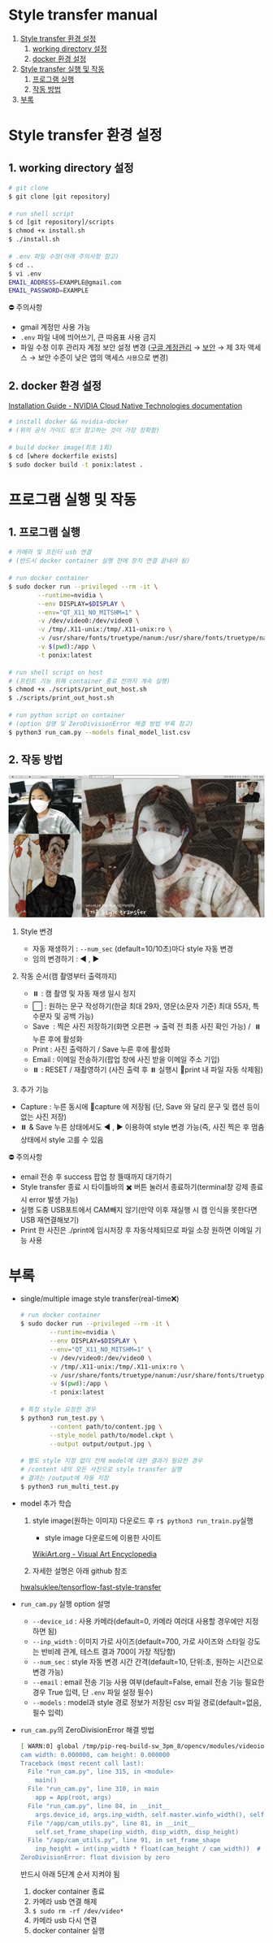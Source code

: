 # Style transfer manual

1. [Style transfer 환경 설정](#Style-transfer-환경-설정)
    1. [working directory 설정](#1-working-directory-설정)
    2. [docker 환경 설정](#2-docker-환경-설정)
2. [Style transfer 실행 및 작동](#프로그램-실행-및-작동)
    1. [프로그램 실행](#1-프로그램-실행)
    2. [작동 방법](#2-작동-방법)
3. [부록](#부록)

# Style transfer 환경 설정

## 1. working directory 설정

```bash
# git clone
$ git clone [git repository]

# run shell script
$ cd [git repository]/scripts
$ chmod +x install.sh
$ ./install.sh

# .env 파일 수정(아래 주의사항 참고)
$ cd ..
$ vi .env
EMAIL_ADDRESS=EXAMPLE@gmail.com
EMAIL_PASSWORD=EXAMPLE
```

⛔ 주의사항
- gmail 계정만 사용 가능
- `.env` 파일 내에 띄어쓰기, 큰 따옴표 사용 금지
- 파일 수정 이후 관리자 계정 보안 설정 변경
([구글 계정관리](https://myaccount.google.com/) → [보안](https://myaccount.google.com/security) → 제 3자 액세스 → 보안 수준이 낮은 앱의 액세스 `사용`으로 변경)

## 2. docker 환경 설정

[Installation Guide - NVIDIA Cloud Native Technologies documentation](https://docs.nvidia.com/datacenter/cloud-native/container-toolkit/install-guide.html#docker)

```bash
# install docker && nvidia-docker
# (위의 공식 가이드 링크 참고하는 것이 가장 정확함)

# build docker image(최초 1회)
$ cd [where dockerfile exists]
$ sudo docker build -t ponix:latest .
```

# 프로그램 실행 및 작동

## 1. 프로그램 실행

```bash
# 카메라 및 프린터 usb 연결
# (반드시 docker container 실행 전에 장치 연결 끝내야 됨)

# run docker container
$ sudo docker run --privileged --rm -it \
		--runtime=nvidia \
		--env DISPLAY=$DISPLAY \
		--env="QT_X11_NO_MITSHM=1" \
		-v /dev/video0:/dev/video0 \
		-v /tmp/.X11-unix:/tmp/.X11-unix:ro \
		-v /usr/share/fonts/truetype/nanum:/usr/share/fonts/truetype/nanum \
		-v $(pwd):/app \
		-t ponix:latest

# run shell script on host
# (프린트 기능 위해 container 종료 전까지 계속 실행)
$ chmod +x ./scripts/print_out_host.sh
$ ./scripts/print_out_host.sh

# run python script on container
# (option 설명 및 ZeroDivisionError 해결 방법 부록 참고)
$ python3 run_cam.py --models final_model_list.csv
```

## 2. 작동 방법

![preview.png](preview.png)

1. Style 변경
    - 자동 재생하기 : `--num_sec` (default=10/10초)마다 style 자동 변경
    - 임의 변경하기 : ◀ , ▶
2. 작동 순서(캠 촬영부터 출력까지)
    - ⏸️ : 캠 촬영 및 자동 재생 일시 정지
    - ⬜ : 원하는 문구 작성하기(한글 최대 29자, 영문(소문자 기준) 최대 55자, 특수문자 및 공백 가능)
    - Save  : 찍은 사진 저장하기(화면 오른편 → 출력 전 최종 사진 확인 가능) /  ⏸️누른 후에 활성화
    - Print  : 사진 출력하기 /  Save  누른 후에 활성화
    - Email  : 이메일 전송하기(팝업 창에 사진 받을 이메일 주소 기입)
    - ⏸️ : RESET / 재촬영하기 (사진 출력 후 ⏸️ 실행시 📁print 내 파일 자동 삭제됨)

3. 추가 기능

- Capture  : 누른 동시에 📁capture 에 저장됨 (단,  Save  와 달리 문구 및 캡션 등이 없는 사진 저장)
- ⏸️ &  Save  누른 상태에서도 ◀ , ▶ 이용하여 style 변경 가능(즉, 사진 찍은 후 멈춤 상태에서 style 고를 수 있음

⛔ 주의사항
- email 전송 후 success 팝업 창 뜰때까지 대기하기
- Style transfer 종료 시 타이틀바의 ✖️ 버튼 눌러서 종료하기(terminal창 강제 종료 시 error 발생 가능)
- 실행 도중 USB포트에서 CAM빼지 않기(만약 이후 재실행 시 캠 인식을 못한다면 USB 재연결해보기)
- Print 한 사진은 ./print에 임시저장 후 자동삭제되므로 파일 소장 원하면 이메일 기능 사용

# 부록

- single/multiple image style transfer(real-time❌)
    
    ```bash
    # run docker container
    $ sudo docker run --privileged --rm -it \
    		--runtime=nvidia \
    		--env DISPLAY=$DISPLAY \
    		--env="QT_X11_NO_MITSHM=1" \
    		-v /dev/video0:/dev/video0 \
    		-v /tmp/.X11-unix:/tmp/.X11-unix:ro \
    		-v /usr/share/fonts/truetype/nanum:/usr/share/fonts/truetype/nanum \
    		-v $(pwd):/app \
    		-t ponix:latest
    
    # 특정 style 요청한 경우
    $ python3 run_test.py \
    		--content path/to/content.jpg \
    		--style_model path/to/model.ckpt \
    		--output output/output.jpg \
    
    # 별도 style 지정 없이 전체 model에 대한 결과가 필요한 경우
    # /content 내의 모든 사진으로 style transfer 실행
    # 결과는 /output에 자동 저장
    $ python3 run_multi_test.py
    
    ```
    
- model 추가 학습
    1. style image(원하는 이미지) 다운로드 후 `r$ python3 run_train.py`실행
        - style image 다운로드에 이용한 사이트
        
        [WikiArt.org - Visual Art Encyclopedia](https://www.wikiart.org/)
        
    
     2. 자세한 설명은 아래 github 참조
    
    [hwalsuklee/tensorflow-fast-style-transfer](https://github.com/hwalsuklee/tensorflow-fast-style-transfer)
    
- `run_cam.py` 실행 option 설명
    - `--device_id` : 사용 카메라(default=0, 카메라 여러대 사용할 경우에만 지정하면 됨)
    - `--inp_width` : 이미지 가로 사이즈(default=700, 가로 사이즈와 스타일 강도는 반비례 관계, 테스트 결과 700이 가장 적당함)
    - `--num_sec` : style 자동 변경 시간 간격(default=10, 단위:초, 원하는 시간으로 변경 가능)
    - `--email` : email 전송 기능 사용 여부(default=False, email 전송 기능 필요한 경우 True 입력,  단 `.env` 파일 설정 필수)
    - `--models` : model과 style 경로 정보가 저장된 csv 파일 경로(default=없음, 필수 입력)
- `run_cam.py`의 ZeroDivisionError 해결 방법
    
    ```bash
    [ WARN:0] global /tmp/pip-req-build-sw_3pm_8/opencv/modules/videoio/src/cap_v4l.cpp (893) open VIDEOIO(V4L2:/dev/video0): can't open camera by index
    cam width: 0.000000, cam height: 0.000000
    Traceback (most recent call last):
      File "run_cam.py", line 315, in <module>
        main()
      File "run_cam.py", line 310, in main
        app = App(root, args)
      File "run_cam.py", line 84, in __init__
        args.device_id, args.inp_width, self.master.winfo_width(), self.disp_height
      File "/app/cam_utils.py", line 81, in __init__
        self.set_frame_shape(inp_width, disp_width, disp_height)
      File "/app/cam_utils.py", line 91, in set_frame_shape
        inp_height = int(inp_width * float(cam_height / cam_width))  # keep aspect ratio
    ZeroDivisionError: float division by zero
    ```
    
    반드시 아래 5단계 순서 지켜야 됨
    
    1. docker container 종료
    2. 카메라 usb 연결 해제
    3. `$ sudo rm -rf /dev/video*`
    4. 카메라 usb 다시 연결
    5. docker container 실행
